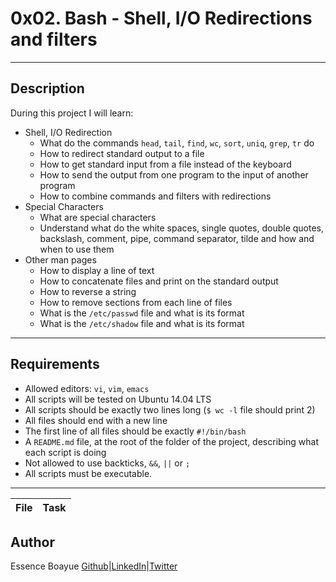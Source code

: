 # 0x02. Bash - Shell, I/O Redirections and filters
---

## Description

During this project I will learn:
- Shell, I/O Redirection
	* What do the commands `head`, `tail`, `find`, `wc`, `sort`, `uniq`, `grep`, `tr` do
	* How to redirect standard output to a file
	* How to get standard input from a file instead of the keyboard
	* How to send the output from one program to the input of another program
	* How to combine commands and filters with redirections
- Special Characters
	* What are special characters
	* Understand what do the white spaces, single quotes, double quotes, backslash, comment, pipe, command separator, tilde and how and when to use them
- Other man pages
	* How to display a line of text
	* How to concatenate files and print on the standard output
	* How to reverse a string
	* How to remove sections from each line of files
	* What is the `/etc/passwd` file and what is its format
	* What is the `/etc/shadow` file and what is its format
---

## Requirements

- Allowed editors: `vi`, `vim`, `emacs`
- All scripts will be tested on Ubuntu 14.04 LTS
- All scripts should be exactly two lines long (`$ wc -l` file should print 2)
- All files should end with a new line
- The first line of all files should be exactly `#!/bin/bash`
- A `README.md` file, at the root of the folder of the project, describing what each script is doing
- Not allowed to use backticks, `&&`, `||` or `;`
- All scripts must be executable.
---

File|Task
---|---



## Author
Essence Boayue [Github](https://github.com/eboayue)|[LinkedIn](https://www.linkedin.com/in/essenceboayue/)|[Twitter](https://twitter.com/girlsaregeeks2)
